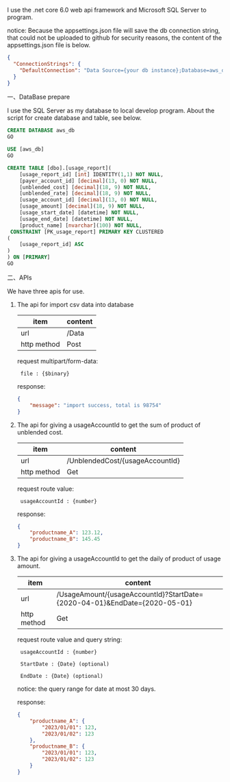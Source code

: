I use the .net core 6.0 web api framework and Microsoft SQL Server to program.

notice: Because the appsettings.json file will save the db connection string,
that could not be uploaded to github for security reasons,
the content of the appsettings.json file is below.

```json
{
  "ConnectionStrings": {
    "DefaultConnection": "Data Source={your db instance};Database=aws_db;Trusted_Connection=False;TrustServerCertificate=true;MultipleActiveResultSets=true;User ID=sa;Password={your password}"
  }
}
```

一、DataBase prepare

I use the SQL Server as my database to local develop program.
About the script for create database and table, see below.
```sql
CREATE DATABASE aws_db
GO

USE [aws_db]
GO

CREATE TABLE [dbo].[usage_report](
	[usage_report_id] [int] IDENTITY(1,1) NOT NULL,
	[payer_account_id] [decimal](13, 0) NOT NULL,
	[unblended_cost] [decimal](18, 9) NOT NULL,
	[unblended_rate] [decimal](18, 9) NOT NULL,
	[usage_account_id] [decimal](13, 0) NOT NULL,
	[usage_amount] [decimal](18, 9) NOT NULL,
	[usage_start_date] [datetime] NOT NULL,
	[usage_end_date] [datetime] NOT NULL,
	[product_name] [nvarchar](100) NOT NULL,
 CONSTRAINT [PK_usage_report] PRIMARY KEY CLUSTERED 
(
	[usage_report_id] ASC
)
) ON [PRIMARY]
GO
```

二、APIs

We have three apis for use.

1. The api for import csv data into database

    | item         | content  |
    | ------------ | -------- |
    | url          | /Data    |
    | http method  | Post     |

    request multipart/form-data:

        file : {$binary}

    response:
    ```json
    {
        "message": "import success, total is 98754"
    }   
    ```

2. The api for giving a usageAccountId to get the sum of product of unblended cost.

    | item         | content                         |
    | ------------ | ------------------------------- |
    | url          | /UnblendedCost/{usageAccountId} |
    | http method  | Get                             |

    request route value:

        usageAccountId : {number}

    response:
    ```json
    {
        "productname_A": 123.12,
        "productname_B": 145.45
    }
    ```

3. The api for giving a usageAccountId to get the daily of product of usage amount.

    | item         | content                                                                   |
    | ------------ | ------------------------------------------------------------------------- |
    | url          | /UsageAmount/{usageAccountId}?StartDate={2020-04-01}&EndDate={2020-05-01} |
    | http method  | Get                                                                       |

    request route value and query string:

        usageAccountId : {number}

        StartDate : {Date} (optional)

        EndDate : {Date} (optional)

    notice: the query range for date at most 30 days.

    response:
    ```json
    {
        "productname_A": {
            "2023/01/01": 123,
            "2023/01/02": 123
        },
        "productname_B": {
            "2023/01/01": 123,
            "2023/01/02": 123
        }
    }
    ```
